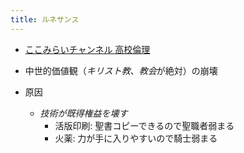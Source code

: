```yaml
---
title: ルネサンス
---
```


* [ここみらいチャンネル 高校倫理](%E3%81%93%E3%81%93%E3%81%BF%E3%82%89%E3%81%84%E3%83%81%E3%83%A3%E3%83%B3%E3%83%8D%E3%83%AB%20%E9%AB%98%E6%A0%A1%E5%80%AB%E7%90%86.md)

* 中世的価値観（*キリスト教*、*教会*が絶対）の崩壊

* 原因
  
  * *技術が既得権益を壊す*
    * 活版印刷: 聖書コピーできるので聖職者弱まる
    * 火薬: 力が手に入りやすいので騎士弱まる
